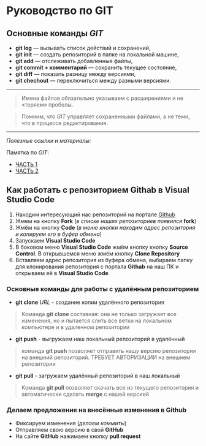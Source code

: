 # Руководство по GIT
## Основные команды *GIT*
* **git log** — вызывать список действий и сохранений,
* **git init** — создать репозиторий в папке на локальной машине,
* **git add** — отслеживать добавленные файлы,
* **git commit + комментарий** — сохранить текущее состояние,
* **git diff** — показать разницу между версиями,
* **git chechout** — переключиться между разными версиями.
---
> Имена файлов обязательно указываем 
с расширениями и не «теряем» пробелы.

> Помним, что *GIT* управляет сохраненными
файлами, а не теми, что в процессе
редактирования.
---
*Полезные ссылки и материалы:*

Памятка по *GIT*:
* [ЧАСТЬ 1](https://habr.com/ru/post/541258/ "GIT для новичков, часть 1")
* [ЧАСТЬ 2](https://habr.com/ru/post/542616/ "GIT для новичков, часть 2")

## Как работать с репозиторием Githab в Visual Studio Code

1) Находим интересующий нас репозиторий на портале [Github](https://github.com/ "ЖМАК")
2) Жмем на кнопку **Fork** (*в списке наших репозиториев появился* **fork**)
3) Жмём на кнопку **Code** (*в меню кнопки находим адрес репозитория и копируем его в буфер обмена*)
4) Запускаем **Visual Studio Code**
5) В боковом меню **Visual Studio Code** жмём кнопку кнопку **Source Control**. В открывшемся меню жмём кнопку **Clone Repository**
6) Вставляем адрес репозитория из буфера обмена, выбираем папку для клонирования репозитория с портала **Githab** на наш ПК и открываем её в **Visual Studio Code**

### Основные команды для работы с удалённым репозиторием

* __git clone__ _URL_ - создание копии удалённого репозитория
>Команда **git clone** составная: она не только
загружает все изменения, но и пытается слить
все ветки на локальном компьютере и в
удаленном репозитории
* __git push__ - выгружаем наш локальный репозиторий в удалённый
>команда **git push** позволяет отправить нашу
версию репозитория на внешний
репозиторий. ТРЕБУЕТ АВТОРИЗАЦИИ
на внешнем репозитории
* __git pull__ - загружаем удалённый репозиторий в наш локальный
>Команда **git pull** позволяет скачать все
из текущего репозитория и автоматически
сделать **merge** с нашей версией

### Делаем предложение на внесённые изменения в Github

* Фиксируем изменения (*делаем коммиты*)
* Отправляем свою версию в свой **GitHub**
* На сайте **GitHub** нажимаем кнопку **pull request**